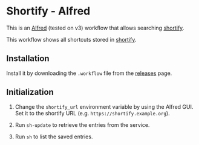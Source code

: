 # Shortify - Alfred

This is an [Alfred](https://www.alfredapp.com/) (tested on v3) workflow that
allows searching [shortify](https://github.com/enniomara/shortify).

This workflow shows all shortcuts stored in
[shortify](https://github.com/enniomara/shortify).

## Installation

Install it by downloading the `.workflow` file from the
[releases](https://github.com/enniomara/shortify-alfred/releases) page.

## Initialization

1. Change the `shortify_url` environment variable by using the Alfred GUI. Set
it to the shortify URL (e.g. `https://shortify.example.org`).

2. Run `sh-update` to retrieve the entries from the service.

3. Run `sh` to list the saved entries.

